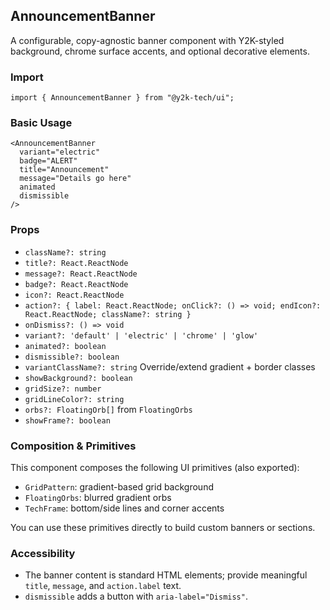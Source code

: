 ## AnnouncementBanner

A configurable, copy-agnostic banner component with Y2K-styled background, chrome surface accents, and optional decorative elements.

### Import

```tsx
import { AnnouncementBanner } from "@y2k-tech/ui";
```

### Basic Usage

```tsx
<AnnouncementBanner
  variant="electric"
  badge="ALERT"
  title="Announcement"
  message="Details go here"
  animated
  dismissible
/>
```

### Props

- `className?: string`
- `title?: React.ReactNode`
- `message?: React.ReactNode`
- `badge?: React.ReactNode`
- `icon?: React.ReactNode`
- `action?: { label: React.ReactNode; onClick?: () => void; endIcon?: React.ReactNode; className?: string }`
- `onDismiss?: () => void`
- `variant?: 'default' | 'electric' | 'chrome' | 'glow'`
- `animated?: boolean`
- `dismissible?: boolean`
- `variantClassName?: string` Override/extend gradient + border classes
- `showBackground?: boolean`
- `gridSize?: number`
- `gridLineColor?: string`
- `orbs?: FloatingOrb[]` from `FloatingOrbs`
- `showFrame?: boolean`

### Composition & Primitives

This component composes the following UI primitives (also exported):

- `GridPattern`: gradient-based grid background
- `FloatingOrbs`: blurred gradient orbs
- `TechFrame`: bottom/side lines and corner accents

You can use these primitives directly to build custom banners or sections.

### Accessibility

- The banner content is standard HTML elements; provide meaningful `title`, `message`, and `action.label` text.
- `dismissible` adds a button with `aria-label="Dismiss"`.


